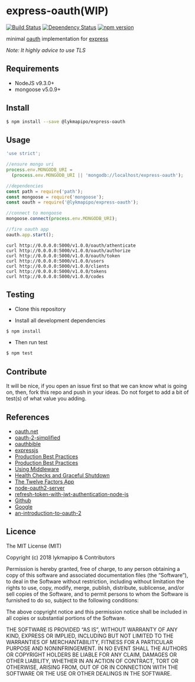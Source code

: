 # express-oauth(WIP)

[![Build Status](https://travis-ci.org/lykmapipo/express-oauth.svg?branch=master)](https://travis-ci.org/lykmapipo/express-oauth)
[![Dependency Status](https://img.shields.io/david/lykmapipo/express-oauth.svg?style=flat)](https://david-dm.org/lykmapipo/express-oauth)
[![npm version](https://badge.fury.io/js/%40lykmapipo%2Fexpress-oauth.svg)](https://badge.fury.io/js/@lykmapipo/express-oauth)


minimal [oauth](https://oauth.net/2/) implementation for [express](http://expressjs.com/)

*Note: It highly advice to use TLS*

## Requirements

- NodeJS v9.3.0+
- mongoose v5.0.9+

## Install
```sh
$ npm install --save @lykmapipo/express-oauth
```

## Usage

```javascript
'use strict';

//ensure mongo uri
process.env.MONGODB_URI =
  (process.env.MONGODB_URI || 'mongodb://localhost/express-oauth');

//dependencies
const path = require('path');
const mongoose = require('mongoose');
const oauth = require('@lykmapipo/express-oauth');

//connect to mongoose
mongoose.connect(process.env.MONGODB_URI);

//fire oauth app
oauth.app.start();

```

```curl
curl http://0.0.0.0:5000/v1.0.0/oauth/athenticate
curl http://0.0.0.0:5000/v1.0.0/oauth/authorize
curl http://0.0.0.0:5000/v1.0.0/oauth/token
curl http://0.0.0.0:5000/v1.0.0/users
curl http://0.0.0.0:5000/v1.0.0/clients
curl http://0.0.0.0:5000/v1.0.0/tokens
curl http://0.0.0.0:5000/v1.0.0/codes
```


## Testing
* Clone this repository

* Install all development dependencies
```sh
$ npm install
```
* Then run test
```sh
$ npm test
```

## Contribute
It will be nice, if you open an issue first so that we can know what is going on, then, fork this repo and push in your ideas. Do not forget to add a bit of test(s) of what value you adding.


## References
- [oauth.net](https://oauth.net/2/)
- [oauth-2-simplified](https://aaronparecki.com/oauth-2-simplified/)
- [oauthbible](http://oauthbible.com/)
- [expressjs](https://expressjs.com/)
- [Production Best Practices](https://expressjs.com/en/advanced/best-practice-security.html)
- [Production Best Practices](https://expressjs.com/en/advanced/best-practice-performance.html)
- [Using Middleware](http://expressjs.com/en/guide/using-middleware.html)
- [Health Checks and Graceful Shutdown](https://expressjs.com/en/advanced/healthcheck-graceful-shutdown.html)
- [The Twelve Factors App](https://12factor.net/)
- [node-oauth2-server](https://github.com/oauthjs/node-oauth2-server)
- [refresh-token-with-jwt-authentication-node-js](https://solidgeargroup.com/refresh-token-with-jwt-authentication-node-js)
- [Github](https://developer.github.com/apps/building-oauth-apps/authorization-options-for-oauth-apps/)
- [Google](https://developers.google.com/identity/protocols/OAuth2)
- [an-introduction-to-oauth-2](https://www.digitalocean.com/community/tutorials/an-introduction-to-oauth-2)


## Licence
The MIT License (MIT)

Copyright (c) 2018 lykmapipo & Contributors

Permission is hereby granted, free of charge, to any person obtaining a copy of this software and associated documentation files (the “Software”), to deal in the Software without restriction, including without limitation the rights to use, copy, modify, merge, publish, distribute, sublicense, and/or sell copies of the Software, and to permit persons to whom the Software is furnished to do so, subject to the following conditions:

The above copyright notice and this permission notice shall be included in all copies or substantial portions of the Software.

THE SOFTWARE IS PROVIDED “AS IS”, WITHOUT WARRANTY OF ANY KIND, EXPRESS OR IMPLIED, INCLUDING BUT NOT LIMITED TO THE WARRANTIES OF MERCHANTABILITY, FITNESS FOR A PARTICULAR PURPOSE AND NONINFRINGEMENT. IN NO EVENT SHALL THE AUTHORS OR COPYRIGHT HOLDERS BE LIABLE FOR ANY CLAIM, DAMAGES OR OTHER LIABILITY, WHETHER IN AN ACTION OF CONTRACT, TORT OR OTHERWISE, ARISING FROM, OUT OF OR IN CONNECTION WITH THE SOFTWARE OR THE USE OR OTHER DEALINGS IN THE SOFTWARE. 